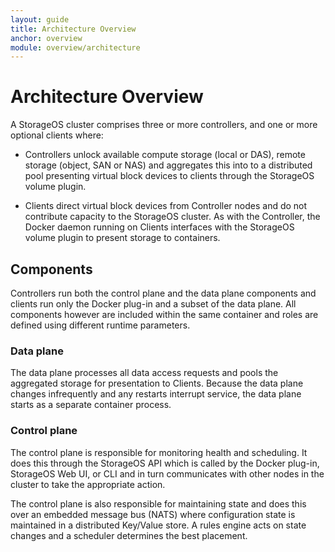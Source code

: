 ```yaml
---
layout: guide
title: Architecture Overview
anchor: overview
module: overview/architecture
---
```


# Architecture Overview

A StorageOS cluster comprises three or more controllers, and one or more optional clients where:

* Controllers unlock available compute storage (local or DAS), remote storage (object, SAN or NAS) and aggregates this into to a distributed pool presenting virtual block devices to clients through the StorageOS volume plugin.

* Clients direct virtual block devices from Controller nodes and do not contribute capacity to the StorageOS cluster.  As with the Controller, the Docker daemon running on Clients interfaces with the StorageOS volume plugin to present storage to containers.

## Components
Controllers run both the control plane and the data plane components and clients run only the Docker plug-in and a subset of the data plane.  All components however are included within the same container and roles are defined using different runtime parameters.

### Data plane
The data plane processes all data access requests and pools the aggregated storage for presentation to Clients.  Because the data plane changes infrequently and any restarts interrupt service, the data plane starts as a separate container process.

### Control plane
The control plane is responsible for monitoring health and scheduling.  It does this through the StorageOS API which is called by the Docker plug-in, StorageOS Web UI, or CLI and in turn communicates with other nodes in the cluster to take the appropriate action.

The control plane is also responsible for maintaining state and does this over an embedded message bus (NATS) where configuration state is maintained in a distributed Key/Value store.  A rules engine acts on state changes and a scheduler determines the best placement.

